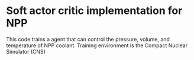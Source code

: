 # Soft actor critic implementation for NPP
This code trains a agent that can control the pressure, volume, and temperature of NPP coolant.
Training environment is the Compact Nuclear Simulator (CNS)
